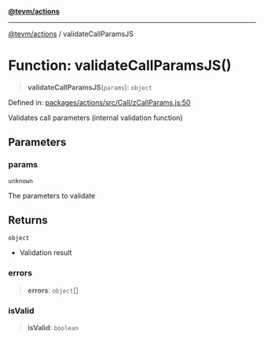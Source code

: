 [**@tevm/actions**](../README.md)

***

[@tevm/actions](../globals.md) / validateCallParamsJS

# Function: validateCallParamsJS()

> **validateCallParamsJS**(`params`): `object`

Defined in: [packages/actions/src/Call/zCallParams.js:50](https://github.com/evmts/tevm-monorepo/blob/main/packages/actions/src/Call/zCallParams.js#L50)

Validates call parameters (internal validation function)

## Parameters

### params

`unknown`

The parameters to validate

## Returns

`object`

- Validation result

### errors

> **errors**: `object`[]

### isValid

> **isValid**: `boolean`
